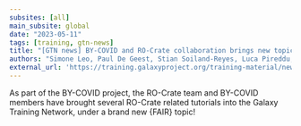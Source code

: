 ```yaml
---
subsites: [all]
main_subsite: global
date: "2023-05-11"
tags: [training, gtn-news]
title: "[GTN news] BY-COVID and RO-Crate collaboration brings new topic: FAIR Data, Workflows &amp; More"
authors: "Simone Leo, Paul De Geest, Stian Soiland-Reyes, Luca Pireddu, Marco Enrico Piras"
external_url: 'https://training.galaxyproject.org/training-material/news/2023/05/11/ro-crate.html'
---
```


As part of the BY-COVID project, the RO-Crate team and BY-COVID members have brought several RO-Crate related tutorials into the Galaxy Training Network, under a brand new {FAIR} topic!

